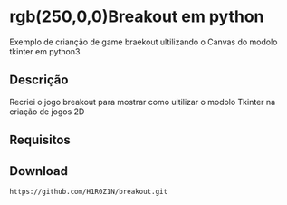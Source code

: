 # rgb(250,0,0)Breakout em python
Exemplo de crianção de game braekout ultilizando o Canvas do modolo tkinter em python3
## Descrição
Recriei o jogo breakout para mostrar como ultilizar o modolo Tkinter na criação de jogos 2D
## Requisitos
## Download
```
https://github.com/H1R0Z1N/breakout.git
```


